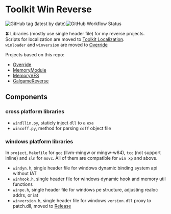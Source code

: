 # Toolkit Win Reverse

![GitHub tag (latest by date)](https://img.shields.io/github/v/tag/yurisizuku/toolkit-WinReverse?color=green&label=WinReverse)![GitHub Workflow Status](https://img.shields.io/github/actions/workflow/status/YuriSizuku/toolkit-WinReverse/build.yml?label=build)  

🍀 Libraries (mostly use single header file) for my reverse projects.  
Scripts for localization are moved to [Toolkit Localization](https://github.com/YuriSizuku/toolkit-Localization).  
`winloader` and `winversion` are moved to [Override](https://github.com/YuriSizuku/win-Override)

Projects based on this repo:  

- [Override](https://github.com/YuriSizuku/win-Override)  
- [MemoryModule](https://github.com/YuriSizuku/win-MemoryModule)  
- [MemoryVFS](https://github.com/YuriSizuku/win-MemoryVFS)
- [GalgameReverse](https://github.com/YuriSizuku/GalgameReverse)  

## Components

### cross platform libraries  

- `windllin.py`, staticly inject `dll` to a `exe`  
- `wincoff.py`, method for parsing `coff` object file  

### windows platform libraries

In `project`,  `Makefile` for `gcc` (llvm-mingw or mingw-w64), `tcc` (not support inline) and `sln` for `msvc`.  All of them are compatible for `win xp` and above.  

- `windyn.h`, single header file for windows dynamic binding system api without IAT
- `winhook.h`,  single header file for windows dynamic hook and memory util functions
- `winpe.h`, single header file for windows pe structure, adjusting realoc addrs, or iat
- `winversion.h`, single header file for windows `version.dll` proxy to patch.dll, moved to [Release](https://github.com/YuriSizuku/toolkit-Override)
